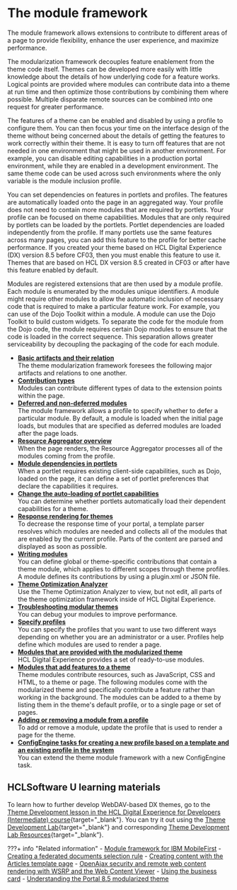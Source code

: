 # The module framework

The module framework allows extensions to contribute to different areas of a page to provide flexibility, enhance the user experience, and maximize performance.

The modularization framework decouples feature enablement from the theme code itself. Themes can be developed more easily with little knowledge about the details of how underlying code for a feature works. Logical points are provided where modules can contribute data into a theme at run time and then optimize those contributions by combining them where possible. Multiple disparate remote sources can be combined into one request for greater performance.

The features of a theme can be enabled and disabled by using a profile to configure them. You can then focus your time on the interface design of the theme without being concerned about the details of getting the features to work correctly within their theme. It is easy to turn off features that are not needed in one environment that might be used in another environment. For example, you can disable editing capabilities in a production portal environment, while they are enabled in a development environment. The same theme code can be used across such environments where the only variable is the module inclusion profile.

You can set dependencies on features in portlets and profiles. The features are automatically loaded onto the page in an aggregated way. Your profile does not need to contain more modules that are required by portlets. Your profile can be focused on theme capabilities. Modules that are only required by portlets can be loaded by the portlets. Portlet dependencies are loaded independently from the profile. If many portlets use the same features across many pages, you can add this feature to the profile for better cache performance. If you created your theme based on HCL Digital Experience (DX) version 8.5 before CF03, then you must enable this feature to use it. Themes that are based on HCL DX version 8.5 created in CF03 or after have this feature enabled by default.

Modules are registered extensions that are then used by a module profile. Each module is enumerated by the modules unique identifiers. A module might require other modules to allow the automatic inclusion of necessary code that is required to make a particular feature work. For example, you can use of the Dojo Toolkit within a module. A module can use the Dojo Toolkit to build custom widgets. To separate the code for the module from the Dojo code, the module requires certain Dojo modules to ensure that the code is loaded in the correct sequence. This separation allows greater serviceability by decoupling the packaging of the code for each module.


-   **[Basic artifacts and their relation](themeopt_mod_objmodel.md)**  
The theme modularization framework foresees the following major artifacts and relations to one another.
-   **[Contribution types](themeopt_contrib_types.md)**  
Modules can contribute different types of data to the extension points within the page.
-   **[Deferred and non-deferred modules](themeopt_module_defer.md)**  
The module framework allows a profile to specify whether to defer a particular module. By default, a module is loaded when the initial page loads, but modules that are specified as deferred modules are loaded after the page loads.
-   **[Resource Aggregator overview](themeopt_reso_agg.md)**  
When the page renders, the Resource Aggregator processes all of the modules coming from the profile.
-   **[Module dependencies in portlets](themeopt_mod_capfilters.md)**  
When a portlet requires existing client-side capabilities, such as Dojo, loaded on the page, it can define a set of portlet preferences that declare the capabilities it requires.
-   **[Change the auto-loading of portlet capabilities](../the_module_framework/change_the_auto_loading_of_portlet/index.md)**  
You can determine whether portlets automatically load their dependent capabilities for a theme.
-   **[Response rendering for themes](themeopt_renderflow.md)**  
To decrease the response time of your portal, a template parser resolves which modules are needed and collects all of the modules that are enabled by the current profile. Parts of the content are parsed and displayed as soon as possible.
-   **[Writing modules](../the_module_framework/writing_module/index.md)**  
You can define global or theme-specific contributions that contain a theme module, which applies to different scopes through theme profiles. A module defines its contributions by using a plugin.xml or JSON file.
-   **[Theme Optimization Analyzer](../the_module_framework/themeopt_analyzer/)**  
Use the Theme Optimization Analyzer to view, but not edit, all parts of the theme optimization framework inside of HCL Digital Experience.
-   **[Troubleshooting modular themes](../the_module_framework/troubleshooting_modular_themes/)**  
You can debug your modules to improve performance.
-   **[Specify profiles](../the_module_framework/specify_profiles/index.md)**  
You can specify the profiles that you want to use two different ways depending on whether you are an administrator or a user. Profiles help define which modules are used to render a page.
-   **[Modules that are provided with the modularized theme](../the_module_framework/oob_modules/index.md)**  
HCL Digital Experience provides a set of ready-to-use modules.
-   **[Modules that add features to a theme](theme_modules_features.md)**  
Theme modules contribute resources, such as JavaScript, CSS and HTML, to a theme or page. The following modules come with the modularized theme and specifically contribute a feature rather than working in the background. The modules can be added to a theme by listing them in the theme's default profile, or to a single page or set of pages.
-   **[Adding or removing a module from a profile](../the_module_framework/add_remove_oob_modules/index.md)**  
To add or remove a module, update the profile that is used to render a page for the theme.
-   **[ConfigEngine tasks for creating a new profile based on a template and an existing profile in the system](themeopt_configengine_profile.md)**  
You can extend the theme module framework with a new ConfigEngine task.

## HCLSoftware U learning materials

To learn how to further develop WebDAV-based DX themes, go to the [Theme Development lesson in the HCL Digital Experience for Developers (Intermediate) course](https://hclsoftwareu.hcltechsw.com/component/axs/?view=sso_config&id=3&forward=https%3A%2F%2Fhclsoftwareu.hcltechsw.com%2Fcourses%2Flesson%2F%3Fid%3D3462){target="_blank"}. You can try it out using the [Theme Development Lab](https://hclsoftwareu.hcltechsw.com/images/Lc4sMQCcN5uxXmL13gSlsxClNTU3Mjc3NTc4MTc2/DS_Academy/DX/Developer/HDX-DEV-200_Theme_Development.pdf){target="_blank"} and corresponding [Theme Development Lab Resources](https://hclsoftwareu.hcltechsw.com/images/Lc4sMQCcN5uxXmL13gSlsxClNTU3Mjc3NTc4MTc2/DS_Academy/DX/Developer/HDX-DEV-200_Theme_Development_Lab_Resources.zip){target="_blank”}.

???+ info "Related information"
    - [Module framework for IBM MobileFirst](../../../extend_dx/integration/ibm_mobilefirst/module_framework_mobilefirst/index.md)
    - [Creating a federated documents selection rule](../../../manage_content/wcm_authoring/authoring_portlet/content_management_artifacts/feddocs/wcm_dev_feddocs_createrule.md)
    - [Creating content with the Articles template page](../../../manage_content/wcm_delivery/deliver_webcontent_on_dx/getting_started/creating_contentsamples/wcm_delivery_ctsamples_article.md)
    - [OpenAjax security and remote web content rendering with WSRP and the Web Content Viewer](../../../manage_content/wcm_delivery/deliver_webcontent_on_dx/enable_remote_render_wsrp/wcm_config_wcmviewer_wsrp_open_ajax.md)
    - [Using the business card](../../social_rendering/customizing_view_definitions/customizing_visualdesign/soc_rendr_use_biz_card.md)
    - [Understanding the Portal 8.5 modularized theme](../../create_sites/website_building_blocks/themes_profiles_skins/themeopt_defaultparts.md)
